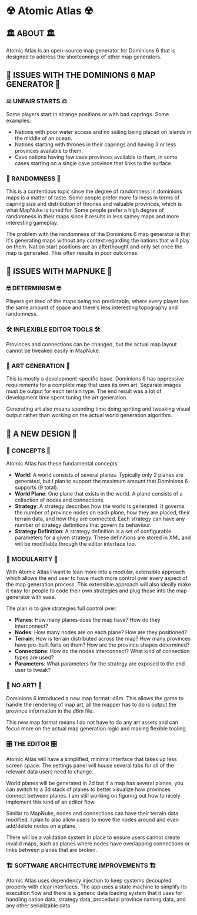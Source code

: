 # ☢ Atomic Atlas ☢

## 🏛 ABOUT 🏛

Atomic Atlas is an open-source map generator for Dominions 6 that is designed to address the shortcomings of other map generators.

## 🤬 ISSUES WITH THE DOMINIONS 6 MAP GENERATOR 🤬

### ⚖ UNFAIR STARTS ⚖

Some players start in strange positions or with bad caprings. Some examples:

* Nations with poor water access and no sailing being placed on islands in the middle of an ocean.
* Nations starting with thrones in their caprings and having 3 or less provinces available to them.
* Cave nations having few cave provinces available to them, in some cases starting on a single cave province that links to the surface.

### 🎰 RANDOMNESS 🎰

This is a contentious topic since the degree of randomness in dominions maps is a matter of taste. Some people prefer more fairness in terms of capring size and distribution of thrones and valuable provinces, which is what MapNuke is tuned for. Some people prefer a high degree of randomness in their maps since it results in less samey maps and more interesting gameplay.

The problem with the randomness of the Dominions 6 map generator is that it's generating maps without any context regarding the nations that will play on them. Nation start positions are an afterthought and only set once the map is generated. This often results in poor outcomes.

## 🤬 ISSUES WITH MAPNUKE 🤬

### 🤓 DETERMINISM 🤓

Players get tired of the maps being too predictable, where every player has the same amount of space and there's less interesting topography and randomness.

### 🛠 INFLEXIBLE EDITOR TOOLS 🛠

Provinces and connections can be changed, but the actual map layout cannot be tweaked easily in MapNuke.

### 🎨 ART GENERATION 🎨

This is mostly a development-specific issue. Dominions 6 has oppressive requirements for a complete map that uses its own art. Separate images must be output for each terrain type. The end result was a lot of development time spent tuning the art generation.

Generating art also means spending time doing spriting and tweaking visual output rather than working on the actual world generation algorithm.

## 🔄 A NEW DESIGN 🔄

### 🧠 CONCEPTS 🧠

Atomic Atlas has these fundamental concepts:

* __World__: A world consists of several planes. Typically only 2 planes are generated, but I plan to support the maximum amount that Dominions 6 supports (9 total).
* __World Plane__: One plane that exists in the world. A plane consists of a collection of nodes and connections.
* __Strategy__: A strategy describes how the world is generated. It governs the number of province nodes on each plane, how they are placed, their terrain data, and how they are connected. Each strategy can have any number of strategy definitions that govern its behaviour.
* __Strategy Definition__: A strategy definition is a set of configurable parameters for a given strategy. These definitions are stored in XML and will be modifiable through the editor interface too. 

### 🧱 MODULARITY 🧱

With Atomic Atlas I want to lean more into a modular, extensible approach which allows the end user to have much more control over every aspect of the map generation process. This extensible approach will also ideally make it easy for people to code their own strategies and plug those into the map generator with ease.

The plan is to give strategies full control over:

* __Planes__: How many planes does the map have? How do they interconnect?
* __Nodes__: How many nodes are on each plane? How are they positioned?
* __Terrain__: How is terrain distributed across the map? How many provinces have pre-built forts on them? How are the province shapes determined?
* __Connections__: How do the nodes interconnect? What kind of connection types are used?
* __Parameters__: What parameters for the strategy are exposed to the end user to tweak?

### 🙌 NO ART! 🙌

Dominions 6 introduced a new map format: d6m. This allows the game to handle the rendering of map art, all the mapper has to do is output the province information in the d6m file.

This new map format means I do not have to do any art assets and can focus more on the actual map generation logic and making flexible tooling.

### 🎛 THE EDITOR 🎛

Atomic Atlas will have a simplified, minimal interface that takes up less screen space. The settings panel will house several tabs for all of the relevant data users need to change.

World planes will be generated in 2d but if a map has several planes, you can switch to a 3d stack of planes to better visualize how provinces connect between planes. I am still working on figuring out how to nicely implement this kind of an editor flow.

Similar to MapNuke, nodes and connections can have their terrain data modified. I plan to also allow users to move the nodes around and even add/delete nodes on a plane.

There will be a validation system in place to ensure users cannot create invalid maps, such as planes where nodes have overlapping connections or links between planes that are broken.

### 🏗 SOFTWARE ARCHITECTURE IMPROVEMENTS 🏗

Atomic Atlas uses dependency injection to keep systems decoupled properly with clear interfaces. The app uses a state machine to simplify its execution flow and there is a generic data loading system that it uses for handling nation data, strategy data, procedural province naming data, and any other serializable data.







